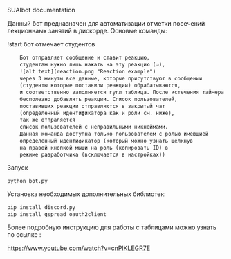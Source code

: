 SUAIbot documentation

Данный бот предназначен для автоматизации отметки посечений лекционнаых занятий в дискорде.
Основые команды:

!start бот отмечает студентов
	
		Бот отправляет сообщение и ставит реакцию, 
		студентам нужно лишь нажать на эту реакцию (☑), 
		![alt text](reaction.png "Reaction example")
		через 3 минуты все данные, которые присутствуют в сообщении
		(студенты которые поставили реакции) обрабатываются, 
		и соответственно заполняется гугл таблица. После истечения таймера 
		бесполезно добавлять реакции. Список пользователей, 
		поставивших реакции отправляются в закрытый чат 
		(определенный идентификатора как и роли см. ниже), 
		так же отпраляется 
		список пользователей с неправильными никнеймами. 
		Данная команда доступна только пользователем с ролью имеющией 
		определенный идентификатор (который можно узнать щелкнув
		на правой кнопкой мыши на роль (копировать ID) в 
		режиме разработчика (всключается в настройках))
Запуск 

	python bot.py
Установка необходимых дополнительных библиотек:

	pip install discord.py
	pip install gspread oauth2client
Более подробную инструкцию для работы с таблицами можно узнать по ссылке : 

https://www.youtube.com/watch?v=cnPlKLEGR7E

